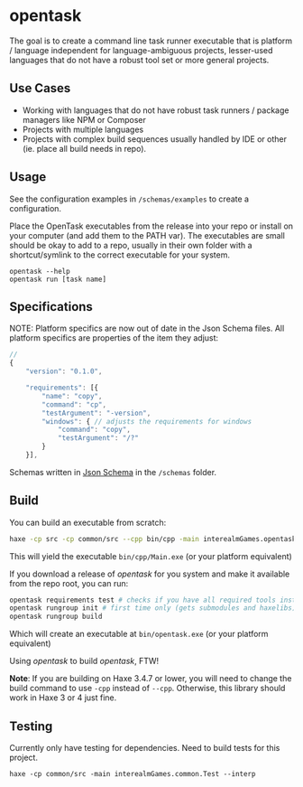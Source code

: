 # opentask

The goal is to create a command line task runner executable that is platform / language independent 
for language-ambiguous projects, lesser-used languages that do not have a robust tool set or more 
general projects.

## Use Cases

- Working with languages that do not have robust task runners / package managers like NPM or Composer
- Projects with multiple languages
- Projects with complex build sequences usually handled by IDE or other (ie. place all build needs in repo).

## Usage

See the configuration examples in `/schemas/examples` to create a configuration.

Place the OpenTask executables from the release into your repo or install on your computer (and add them to the PATH var). The executables are small should be okay to add to a repo, usually in their own folder with a shortcut/symlink to the correct executable for your system.

```
opentask --help
opentask run [task name]
```

## Specifications

NOTE: Platform specifics are now out of date in the Json Schema files.
All platform specifics are properties of the item they adjust:

```javascript
// 
{
	"version": "0.1.0",

	"requirements": [{
		"name": "copy",
		"command": "cp",
		"testArgument": "-version",
		"windows": { // adjusts the requirements for windows
			"command": "copy",
			"testArgument": "/?"
		}
	}],
```

Schemas written in [Json Schema](https://json-schema.org/) in the `/schemas` folder.


## Build

You can build an executable from scratch:

```bash
haxe -cp src -cp common/src --cpp bin/cpp -main interealmGames.opentask.Main
```
This will yield the executable `bin/cpp/Main.exe` (or your platform equivalent)

If you download a release of *opentask* for you system and make it available from the repo root, you can run:
```bash
opentask requirements test # checks if you have all required tools installed (cp fails for Windows :( )
opentask rungroup init # first time only (gets submodules and haxelibs)
opentask rungroup build
```
Which will create an executable at `bin/opentask.exe`  (or your platform equivalent)

Using *opentask* to build *opentask*, FTW!

**Note**: If you are building on Haxe 3.4.7 or lower, you will need to change the build command to use `-cpp` instead of `--cpp`. Otherwise, this library should work in Haxe 3 or 4 just fine.

## Testing

Currently only have testing for dependencies. Need to build tests for this project.

```
haxe -cp common/src -main interealmGames.common.Test --interp
```
